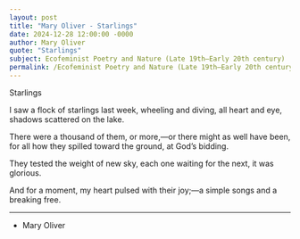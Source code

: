 ```yaml
---
layout: post
title: "Mary Oliver - Starlings"
date: 2024-12-28 12:00:00 -0000
author: Mary Oliver
quote: "Starlings"
subject: Ecofeminist Poetry and Nature (Late 19th–Early 20th century)
permalink: /Ecofeminist Poetry and Nature (Late 19th–Early 20th century)/Mary Oliver/Mary Oliver - Starlings
---
```


Starlings

I saw a flock of starlings
last week, wheeling and diving,
all heart and eye,
shadows scattered on the lake.

There were a thousand of them,
or more,—or there might as well
have been, for all how they spilled
toward the ground,
at God’s bidding.

They tested the weight of new sky,
each one waiting for the next,
it was glorious.

And for a moment, my heart pulsed
with their joy;—a simple songs
and a breaking free.

---

- Mary Oliver
